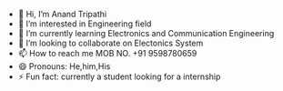 - 👋 Hi, I’m Anand Tripathi
- 👀 I’m interested in Engineering field 
- 🌱 I’m currently learning Electronics and Communication Engineering
- 💞️ I’m looking to collaborate on Electonics System 
- 📫 How to reach me MOB NO. +91 9598780659
- 😄 Pronouns: He,him,His
- ⚡ Fun fact: currently a student looking for a internship

<!---
IITianAnand/IITianAnand is a ✨ special ✨ repository because its `README.md` (this file) appears on your GitHub profile.
You can click the Preview link to take a look at your changes.
--->
